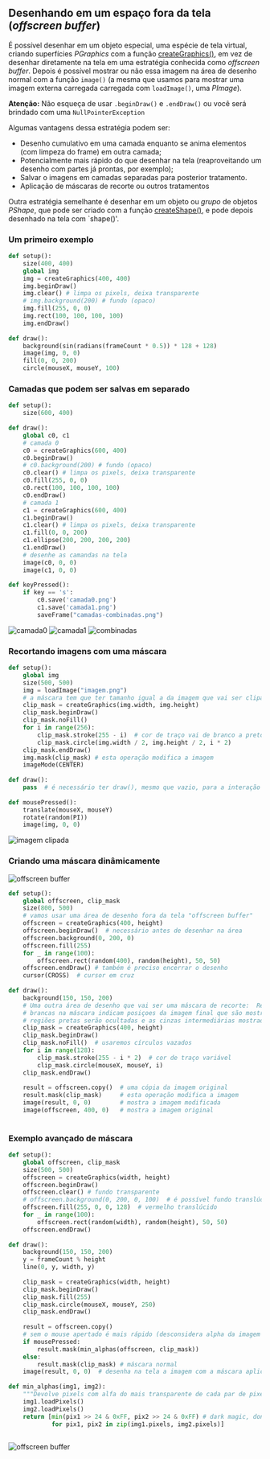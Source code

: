 ## Desenhando em um espaço fora da tela (*offscreen buffer*)

É possível desenhar em um objeto especial, uma espécie de tela virtual, criando superfícies *PGraphics* com a função [createGraphics()](https://py.processing.org/reference/createGraphics.html), em vez de desenhar diretamente na tela em uma estratégia conhecida como _offscreen buffer_. Depois é possível mostrar ou não essa imagem na área de desenho normal com a função `image()` (a mesma que usamos para mostrar uma imagem externa carregada carregada com `loadImage()`, uma *PImage*).

**Atenção:** Não esqueça de usar `.beginDraw()` e `.endDraw()` ou você será brindado com uma `NullPointerException`

Algumas vantagens dessa estratégia podem ser:
- Desenho cumulativo em uma camada enquanto se anima elementos (com limpeza do frame) em outra camada;
- Potencialmente mais rápido do que desenhar na tela (reaproveitando um desenho com partes já prontas, por exemplo);
- Salvar o imagens em camadas separadas para posterior tratamento.
- Aplicação de máscaras de recorte ou outros tratamentos

Outra estratégia semelhante é desenhar em um objeto ou *grupo* de objetos *PShape*, que pode ser criado com a função [createShape()](https://py.processing.org/reference/createShape.html), e pode depois desenhado na tela com `shape()'.

### Um primeiro exemplo

```python
def setup():
    size(400, 400)
    global img
    img = createGraphics(400, 400)
    img.beginDraw()
    img.clear() # limpa os pixels, deixa transparente
    # img.background(200) # fundo (opaco)
    img.fill(255, 0, 0)
    img.rect(100, 100, 100, 100)
    img.endDraw()
  
def draw():
    background(sin(radians(frameCount * 0.5)) * 128 + 128)
    image(img, 0, 0)
    fill(0, 0, 200)
    circle(mouseX, mouseY, 100)
```

### Camadas que podem ser salvas em separado

```python
def setup():
    size(600, 400)
    
def draw():
    global c0, c1
    # camada 0
    c0 = createGraphics(600, 400)
    c0.beginDraw()
    # c0.background(200) # fundo (opaco)
    c0.clear() # limpa os pixels, deixa transparente
    c0.fill(255, 0, 0)
    c0.rect(100, 100, 100, 100)
    c0.endDraw()
    # camada 1
    c1 = createGraphics(600, 400)
    c1.beginDraw()
    c1.clear() # limpa os pixels, deixa transparente
    c1.fill(0, 0, 200)
    c1.ellipse(200, 200, 200, 200)
    c1.endDraw()
    # desenhe as camandas na tela
    image(c0, 0, 0)
    image(c1, 0, 0)
                    
def keyPressed():
    if key == 's':
        c0.save('camada0.png')
        c1.save('camada1.png')
        saveFrame("camadas-combinadas.png")
```
![camada0](https://user-images.githubusercontent.com/3694604/70395381-dc6f4280-19dc-11ea-8f64-fad20e2c0993.png)
![camada1](https://user-images.githubusercontent.com/3694604/70395382-dc6f4280-19dc-11ea-9d9b-d8a371a1c7d8.png)
![combinadas](https://user-images.githubusercontent.com/3694604/70395383-dd07d900-19dc-11ea-9671-4cf6eb2d510e.png)


### Recortando imagens com uma máscara


```python
def setup():
    global img
    size(500, 500)
    img = loadImage("imagem.png")
    # a máscara tem que ter tamanho igual a da imagem que vai ser clipada 
    clip_mask = createGraphics(img.width, img.height) 
    clip_mask.beginDraw()   
    clip_mask.noFill()
    for i in range(256):
        clip_mask.stroke(255 - i)  # cor de traço vai de branco a preto
        clip_mask.circle(img.width / 2, img.height / 2, i * 2)    
    clip_mask.endDraw()
    img.mask(clip_mask) # esta operação modifica a imagem
    imageMode(CENTER)                         
                                                                                                            
def draw():
    pass  # é necessário ter draw(), mesmo que vazio, para a interação com o mouse!
    
def mousePressed():
    translate(mouseX, mouseY)
    rotate(random(PI))
    image(img, 0, 0)
```

![imagem clipada](assets/image_mask.png)



### Criando uma máscara dinâmicamente

![offscreen buffer](assets/clipping_mask.gif)

```python
def setup():
    global offscreen, clip_mask
    size(800, 500)
    # vamos usar uma área de desenho fora da tela "offscreen buffer"
    offscreen = createGraphics(400, height) 
    offscreen.beginDraw()  # necessário antes de desenhar na área
    offscreen.background(0, 200, 0)
    offscreen.fill(255)  
    for _ in range(100):
        offscreen.rect(random(400), random(height), 50, 50)
    offscreen.endDraw() # também é preciso encerrar o desenho
    cursor(CROSS)  # cursor em cruz
                                         
def draw():
    background(150, 150, 200)
    # Uma outra área de desenho que vai ser uma máscara de recorte:  Regiões
    # brancas na máscara indicam posiçoes da imagem final que são mostradas,
    # regiões pretas serão ocultadas e as cinzas intermediárias mostradas translúcidas
    clip_mask = createGraphics(400, height)
    clip_mask.beginDraw()   
    clip_mask.noFill()  # usaremos círculos vazados
    for i in range(128):
        clip_mask.stroke(255 - i * 2)  # cor de traço variável
        clip_mask.circle(mouseX, mouseY, i)    
    clip_mask.endDraw() 
 
    result = offscreen.copy()  # uma cópia da imagem original
    result.mask(clip_mask)     # esta operação modifica a imagem
    image(result, 0, 0)        # mostra a imagem modificada
    image(offscreen, 400, 0)   # mostra a imagem original
    
```

### Exemplo avançado de máscara
```python
def setup():
    global offscreen, clip_mask
    size(500, 500)
    offscreen = createGraphics(width, height)
    offscreen.beginDraw()
    offscreen.clear() # fundo transparente
    # offscreen.background(0, 200, 0, 100)  # é possível fundo translúcido
    offscreen.fill(255, 0, 0, 128)  # vermelho translúcido
    for _ in range(100):
        offscreen.rect(random(width), random(height), 50, 50)
    offscreen.endDraw()
                                         
def draw():
    background(150, 150, 200)
    y = frameCount % height
    line(0, y, width, y)
    
    clip_mask = createGraphics(width, height)
    clip_mask.beginDraw()   
    clip_mask.fill(255)
    clip_mask.circle(mouseX, mouseY, 250)    
    clip_mask.endDraw()
 
    result = offscreen.copy()
    # sem o mouse apertado é mais rápido (desconsidera alpha da imagem original)
    if mousePressed:
        result.mask(min_alphas(offscreen, clip_mask))
    else:
        result.mask(clip_mask) # máscara normal
    image(result, 0, 0)  # desenha na tela a imagem com a máscara aplicada
 
def min_alphas(img1, img2):
    """Devolve pixels com alfa do mais transparente de cada par de pixels"""
    img1.loadPixels()
    img2.loadPixels()
    return [min(pix1 >> 24 & 0xFF, pix2 >> 24 & 0xFF) # dark magic, don't ask
            for pix1, pix2 in zip(img1.pixels, img2.pixels)]
    
``` 

![offscreen buffer](assets/offscreen_buffer.gif)
